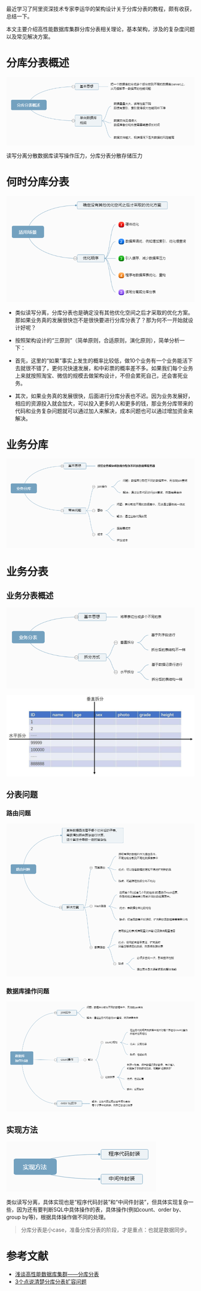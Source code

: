 最近学习了阿里资深技术专家李运华的架构设计关于分库分表的教程，颇有收获，总结一下。

本文主要介绍高性能数据库集群分库分表相关理论，基本架构，涉及的复杂度问题以及常见解决方案。

# 分库分表概述

![分库分表概述.png](分库分表概述.png)

读写分离分散数据库读写操作压力，分库分表分散存储压力

# 何时分库分表
![使用场景.png](使用场景.png)

- 类似读写分离，分库分表也是确定没有其他优化空间之后才采取的优化方案。那如果业务真的发展很快岂不是很快要进行分库分表了？那为何不一开始就设计好呢？

- 按照架构设计的“三原则”（简单原则，合适原则，演化原则），简单分析一下：

- 首先，这里的“如果”事实上发生的概率比较低，做10个业务有一个业务能活下去就很不错了，更何况快速发展，和中彩票的概率差不多。如果我们每个业务上来就按照淘宝、微信的规模去做架构设计，不但会累死自己，还会害死业务。

- 其次，如果业务真的发展很快，后面进行分库分表也不迟。因为业务发展好，相应的资源投入就会加大，可以投入更多的人和更多的钱，那业务分库带来的代码和业务复杂问题就可以通过加人来解决，成本问题也可以通过增加资金来解决。

# 业务分库
![业务分库.png](业务分库.png)

# 业务分表
## 业务分表概述
![业务分表.png](业务分表.png)

![业务分表2.png](业务分表2.png)


## 分表问题

### 路由问题

![分表问题.png](分表问题.png)

### 数据库操作问题

![分表问题2.png](分表问题2.png)

## 实现方法

![分表实现方法.png](分表实现方法.png)

类似读写分离，具体实现也是“程序代码封装”和“中间件封装”，但具体实现复杂一些，因为还有要判断SQL中具体操作的表，具体操作(例如count、order by、group by等)，根据具体操作做不同的处理。

> 分库分表是小case，准备分库分表的阶段，才是重点：也就是数据同步。

# 参考文献

- [浅谈高性能数据库集群——分库分表](https://juejin.im/post/5b4009e151882519790c6abc)
- [3个点说清楚分库分表扩容问题](https://juejin.im/post/5d7a28e751882559c41633be)